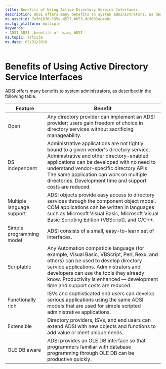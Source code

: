 ```yaml
---
title: Benefits of Using Active Directory Service Interfaces
description: ADSI offers many benefits to system administrators, as described in the following table.
ms.assetid: 7afb1b70-635e-4527-bb53-dc9692ae4ebc
ms.tgt_platform: multiple
keywords:
- ADSI ADSI ,benefits of using ADSI
ms.topic: article
ms.date: 05/31/2018
---
```


# Benefits of Using Active Directory Service Interfaces

ADSI offers many benefits to system administrators, as described in the following table.



| Feature                   | Benefit                                                                                                                                                                                                                                                                                                                             |
|---------------------------|-------------------------------------------------------------------------------------------------------------------------------------------------------------------------------------------------------------------------------------------------------------------------------------------------------------------------------------|
| Open                      | Any directory provider can implement an ADSI provider; users gain freedom of choice in directory services without sacrificing manageability.                                                                                                                                                                                        |
| DS independent            | Administrative applications are not tightly bound to a given vendor's directory service. Administrative and other directory-enabled applications can be developed with no need to understand vendor-specific directory APIs. The same application can work on multiple directories. Development time and support costs are reduced. |
| Multiple language support | ADSI objects provide easy access to directory services through the component object model. COM applications can be written in languages such as Microsoft Visual Basic, Microsoft Visual Basic Scripting Edition (VBScript), and C/C++.                                                                                             |
| Simple programming model  | ADSI consists of a small, easy-to-learn set of interfaces.                                                                                                                                                                                                                                                                          |
| Scriptable                | Any Automation compatible language (for example, Visual Basic, VBScript, Perl, Rexx, and others) can be used to develop directory service applications. Administrators and developers can use the tools they already know. Productivity is enhanced — development time and support costs are reduced.                               |
| Functionally rich         | ISVs and sophisticated end users can develop serious applications using the same ADSI models that are used for simple scripted administrative applications.                                                                                                                                                                         |
| Extensible                | Directory providers, ISVs, and end users can extend ADSI with new objects and functions to add value or meet unique needs.                                                                                                                                                                                                          |
| OLE DB aware              | ADSI provides an OLE DB interface so that programmers familiar with database programming through OLE DB can be productive quickly.                                                                                                                                                                                                  |



 

 

 




